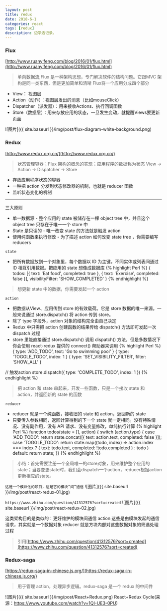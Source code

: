 ```yaml
---
layout: post
title: redux
date: 2018-6-1
categories: react
tags: [redux]
description: 边学边记录。
---
```


### Flux
[http://www.ruanyifeng.com/blog/2016/01/flux.html](http://www.ruanyifeng.com/blog/2016/01/flux.html)
> 单向数据流;Flux 是一种架构思想，专门解决软件的结构问题。它跟MVC 架构是同一类东西，但是更加简单和清晰 
 Flux将一个应用分成四个部分
- View： 视图层
- Action（动作）：视图层发出的消息（比如mouseClick）
- Dispatcher（派发器）：用来接收Actions、执行回调函数
- Store（数据层）：用来存放应用的状态，一旦发生变动，就提醒Views要更新页面

![图片]({{ site.baseurl }}/img/post/flux-diagram-white-background.png)

### Redux
[http://www.redux.org.cn/](http://www.redux.org.cn/)
> 状态管理容器；Flux 架构的概念的实现；应用程序的数据称为状态
View -> Action -> Dispatcher -> Store	

- 存放应用程序状态的容器
- 一种把 action 分发到状态修改器的机制，也就是 reducer 函数
- 监听状态变化的机制

---
三大原则

- 单一数据源 - 整个应用的 state 被储存在一棵 object tree 中，并且这个 object tree 只存在于唯一一个 store 中
- State 是只读的 - 唯一改变 state 的方法就是触发 action
- 使用纯函数来执行修改 - 为了描述 action 如何改变 state tree ，你需要编写 reducers

`state`
- 把所有数据放到一个对象里，每个数据以 ID 为主键，不同实体或列表间通过 ID 相互引用数据。把应用的 state 想像成数据库
{% highlight Perl %}
{
    todos: [{
        text: 'Eat food',
        completed: true
    }, {
        text: 'Exercise',
        completed: false
    }],
    visibilityFilter: 'SHOW_COMPLETED'
}
{% endhighlight %}

> 想更新 state 中的数据，你需要发起一个 action

`action`
- 把数据从View、应用传到 store 的有效载荷。它是 store 数据的唯一来源。一般来说通过 store.dispatch() 将 action 传到 store。
- 除了 type 字段外，action 对象的结构完全由自己决定
- Redux 中只需把 action 创建函数的结果传给 dispatch() 方法即可发起一次 dispatch 过程
- store 里能直接通过 store.dispatch() 调用 dispatch() 方法，但是多数情况下你会使用 react-redux 提供的 connect() 帮助器来调用
{% highlight Perl %}
{ type: 'ADD_TODO', text: 'Go to swimming pool' }
{ type: 'TOGGLE_TODO', index: 1 }
{ type: 'SET_VISIBILITY_FILTER', filter: 'SHOW_ALL' }

// 触发action
store.dispatch({
    type: 'COMPLETE_TODO',
    index: 1
})
{% endhighlight %}

> 把 action 和 state 串起来，开发一些函数，只是一个接收 state 和 action，并返回新的 state 的函数

`reducer`
- reducer 就是一个纯函数，接收旧的 state 和 action，返回新的 state
- 只要传入参数相同，返回计算得到的下一个 state 就一定相同。没有特殊情况、没有副作用，没有 API 请求、没有变量修改，单纯执行计算
{% highlight Perl %}
function todos(state = [], action) {
    switch (action.type) {
    case 'ADD_TODO':
        return state.concat([{ text: action.text, completed: false }]);
    case 'TOGGLE_TODO':
        return state.map((todo, index) => action.index === index ? { text: todo.text, completed: !todo.completed } : todo
    )
    default:
        return state;
}}
{% endhighlight %}

> 小结：首先需要注册一个全局唯一的store对象，用来维护整个应用的state；当要变更state时，我们会dispatch一个action，reducer根据action更新相应的state。


`这是一个模块化的项目，这是它的模块“间”通信`
![图片]({{ site.baseurl }}/img/post/react-redux-01.jpg)

`https://www.zhihu.com/question/41312576?sort=created`
![图片]({{ site.baseurl }}/img/post/react-redux-02.jpg)

这类架构目的是类似的：更好维护的模块间通信
action 这些是由模块发起的通信请求，其实就是一个数据对象
reducer 就是方块内部对这些数据对象的筛选处理过程

> 引用[https://www.zhihu.com/question/41312576?sort=created](https://www.zhihu.com/question/41312576?sort=created)

### Redux-saga
[https://redux-saga-in-chinese.js.org/](https://redux-saga-in-chinese.js.org/)
> 用于管理 action，处理异步逻辑。redux-saga 是一个 redux 的中间件

![图片]({{ site.baseurl }}/img/post/React+Redux.png)
React+Redux Cycle(来源：https://www.youtube.com/watch?v=1QI-UE3-0PU)